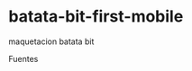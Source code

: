 # batata-bit-first-mobile
maquetacion batata bit 

Fuentes
<!-- 


<link rel="preconnect" href="https://fonts.googleapis.com"><link rel="preconnect" href="https://fonts.gstatic.com" crossorigin><link href="https://fonts.googleapis.com/css2?family=DM+Sans:wght@500;700&family=Inter:wght@400;500;700&display=swap" rel="stylesheet">

css rules

font-family: 'DM Sans', sans-serif;
font-family: 'Inter', sans-serif;


 -->
